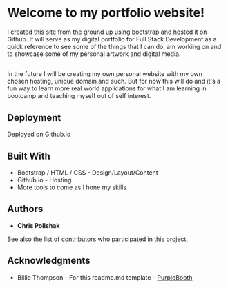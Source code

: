 # Welcome to my portfolio website!

I created this site from the ground up using bootstrap and hosted it on Github. It will serve as my digital portfolio for Full Stack Development as a quick reference to see some of the things that I can do, am working on and to showcase some of my personal artwork and digital media.

## 

In the future I will be creating my own personal website with my own chosen hosting, unique domain and such. But for now this will do and it's a fun way to learn more real world applications for what I am learning in bootcamp and teaching myself out of self interest.

## Deployment

Deployed on Github.io

## Built With

* Bootstrap / HTML / CSS - Design/Layout/Content
* Github.io - Hosting
* More tools to come as I hone my skills

## Authors

* **Chris Polishak**

See also the list of [contributors](https://github.com/your/project/contributors) who participated in this project.

## Acknowledgments

* Billie Thompson - For this readme.md template - [PurpleBooth](https://github.com/PurpleBooth)
